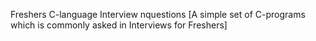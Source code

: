 Freshers C-language Interview nquestions
[A simple set of C-programs which is commonly asked in Interviews for Freshers]
